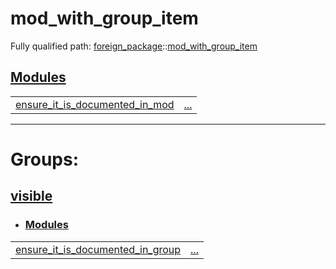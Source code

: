 # mod_with_group_item

Fully qualified path: [foreign_package](./foreign_package.md)::[mod_with_group_item](./foreign_package-mod_with_group_item.md)


## [Modules](./foreign_package-mod_with_group_item-modules.md)

| | |
|:---|:---|
| [ensure_it_is_documented_in_mod](./foreign_package-mod_with_group_item-ensure_it_is_documented_in_mod.md) | [...](./foreign_package-mod_with_group_item-ensure_it_is_documented_in_mod.md) |


---
 
# Groups: 

## [visible](visible.md)

- ### [Modules](./visible-modules.md)

| | |
|:---|:---|
| [ensure_it_is_documented_in_group](./foreign_package-mod_with_group_item-ensure_it_is_documented_in_group.md) | [...](./foreign_package-mod_with_group_item-ensure_it_is_documented_in_group.md) |
